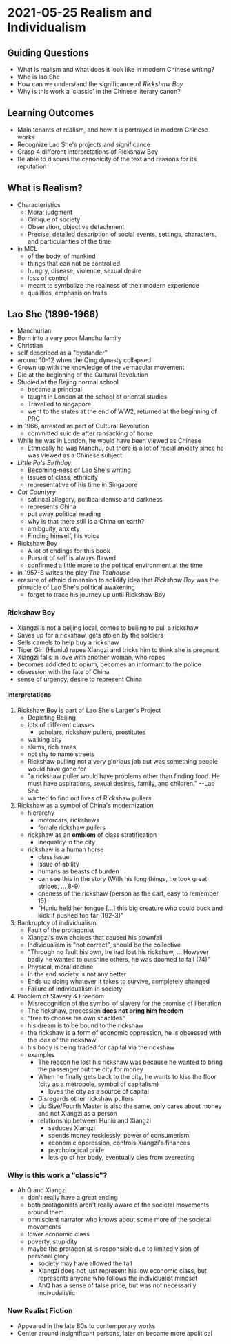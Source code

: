 # 2021-05-25 Realism and Individualism


## Guiding Questions
* What is realism and what does it look like in modern Chinese writing?
* Who is lao She
* How can we understand the significance of *Rickshaw Boy*
* Why is this work a 'classic' in the Chinese literary canon?

## Learning Outcomes
* Main tenants of realism, and how it is portrayed in modern Chinese works
* Recognize Lao She's projects and significance
* Grasp 4 different interpretations of Rickshaw Boy
* Be able to discuss the canonicity of the text and reasons for its reputation


## What is Realism?
* Characteristics
  * Moral judgment
  * Critique of society
  * Observtion, objective detachment
  * Precise, detailed description of social events, settings, characters, and particularities of the time
* in MCL
  * of the body, of mankind
  * things that can not be controlled
  * hungry, disease, violence, sexual desire
  * loss of control
  * meant to symbolize the realness of their modern experience
  * qualities, emphasis on traits

## Lao She (1899-1966)
* Manchurian
* Born into a very poor Manchu family
* Christian
* self described as a "bystander"
* around 10-12 when the Qing dynasty collapsed
* Grown up with the knowledge of the vernacular movement
* Die at the beginning of the Cultural Revolution
* Studied at the Bejing normal school
  * became a principal
  * taught in London at the school of oriental studies
  * Travelled to singapore
  * went to the states at the end of WW2, returned at the beginning of PRC
* in 1966, arrested as part of Cultural Revolution
  * committed suicide after ransacking of home
* While he was in London, he would have been viewed as Chinese 
  * Ethnically he was Manchu, but there is a lot of racial anxiety since he was viewed as a Chinese subject
* *Little Po's Birthday* 
  * Becoming-ness of Lao She's writing
  * Issues of class, ethnicity
  * representative of his time in Singapore
* *Cat Countyry*
  * satirical allegory, political demise and darkness
  * represents China
  * put away political reading
  * why is that there still is a China on earth?
  * amibguity, anxiety
  * Finding himself, his voice
* Rickshaw Boy
  * A lot of endings for this book
  * Pursuit of self is always flawed
  * confirmed a little more to the political environment at the time
* in 1957-8 writes the play *The Teahouse*
* erasure of ethnic dimension to solidify idea that *Rickshaw Boy* was the pinnacle of Lao She's political awakening
  * forget to trace his journey up until Rickshaw Boy
### Rickshaw Boy
* Xiangzi is not a beijing local, comes to beijing to pull a rickshaw
* Saves up for a rickshaw, gets stolen by the soldiers
* Sells camels to help buy a rickshaw
* Tiger Girl (Hiuniu) rapes Xiangzi and tricks him to think she is pregnant
* Xiangzi falls in love with another woman, who ropes
* becomes addicted to opium, becomes an informant to the police
* obsession with the fate of China
* sense of urgency, desire to represent China
#### interpretations
1. Rickshaw Boy is part of Lao She's Larger's Project
   * Depicting Beijing
   * lots of different classes
     * scholars, rickshaw pullers, prostitutes
   * walking city
   * slums, rich areas
   * not shy to name streets
   * Rickshaw pulling not a very glorious job but was something people would have gone for
   * "a rickshaw puller would have problems other than finding food. He must have aspirations, sexual desires, family, and children." --Lao She
   * wanted to find out lives of Rickshaw pullers
2. Rickshaw as a symbol of China's modernization
   * hierarchy
     * motorcars, rickshaws
     * female rickshaw pullers
   * rickshaw as an **emblem** of class stratification 
     * inequality in the city
   * rickshaw is a human horse
     * class issue
     * issue of ability
     * humans as beasts of burden
     * can see this in the story (With his long things, he took great strides, ... 8-9)
     * oneness of the rickshaw (person as the cart, easy to remember, 15)
     * "Huniu held her tongue [...] this big creature who could buck and kick if pushed too far (192-3)"
3. Bankruptcy of individualism
   * Fault of the protagonist
   * Xiangzi's own choices that caused his downfall 
   * Individualism is "not correct", should be the collective
   * "Through no fault his own, he had lost his rickshaw, ... However badly he wanted to outshine others, he was doomed to fail (74)"
   * Physical, moral decline
   * In the end society is not any better
   * Ends up doing whatever it takes to survive, completely changed
   * Failure of individualism in society
4. Problem of Slavery & Freedom
   * Misrecognition of the symbol of slavery for the promise of liberation
   * The rickshaw, procession **does not bring him freedom**
   * "free to choose his own shackles"
   * his dream is to be bound to the rickshaw
   * the rickshaw is a form of economic oppression, he is obsessed with the idea of the rickshaw
   * his body is being traded for capital via the rickshaw
   * examples
     * The reason he lost his rickshaw was because he wanted to bring the passenger out the city for money
     * When he finally gets back to the city, he wants to kiss the floor (city as a metropole, symbol of capitalism)
       * loves the city as a source of capital
     * Disregards other rickshaw pullers
     * Liu Siye/Fourth Master is also the same, only cares about money and not Xiangzi as a person
     * relationship between Huniu and Xiangzi
       * seduces Xiangzi
       * spends money recklessly, power of consumerism
       * economic oppression, controls Xiangzi's finances
       * psychological pride
       * lets go of her body, eventually dies from overeating
### Why is this work a "classic"?
* Ah Q and Xiangzi
  * don't really have a great ending
  * both protagonists aren't really aware of the societal movements around them
  * omniscient narrator who knows about some more of the societal movements
  * lower economic class
  * poverty, stupidity
  * maybe the protagonist is responsible due to limited vision of personal glory
    * society may have allowed the fall 
    * Xiangzi does not just represent his low economic class, but represents anyone who follows the individualist mindset
    * AhQ has a sense of false pride, but was not necessarily indivudalistic
### New Realist Fiction
* Appeared in the late 80s to contemporary works
* Center around insignificant persons, later on became more apolitical
  